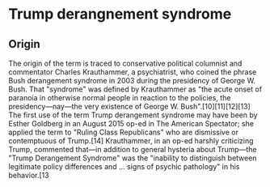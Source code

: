 # Trump derangnement syndrome

## Origin

The origin of the term is traced to conservative political columnist and commentator Charles Krauthammer, a psychiatrist, who coined the phrase Bush derangement syndrome in 2003 during the presidency of George W. Bush. That "syndrome" was defined by Krauthammer as "the acute onset of paranoia in otherwise normal people in reaction to the policies, the presidency—nay—the very existence of George W. Bush".[10][11][12][13] The first use of the term Trump derangement syndrome may have been by Esther Goldberg in an August 2015 op-ed in The American Spectator; she applied the term to "Ruling Class Republicans" who are dismissive or contemptuous of Trump.[14] Krauthammer, in an op-ed harshly criticizing Trump, commented that—in addition to general hysteria about Trump—the "Trump Derangement Syndrome" was the "inability to distinguish between legitimate policy differences and ... signs of psychic pathology" in his behavior.[13
